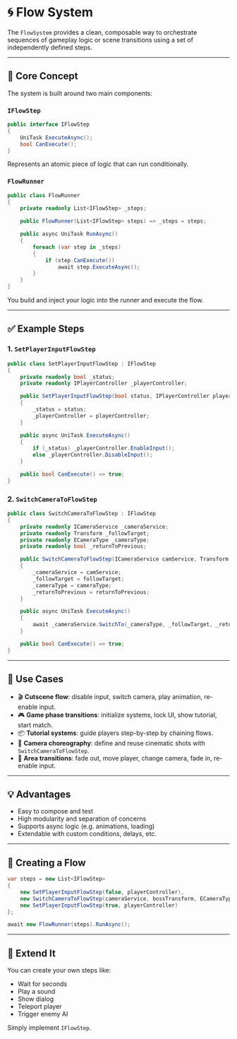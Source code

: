 # 🌀 Flow System

The `FlowSystem` provides a clean, composable way to orchestrate sequences of gameplay logic or scene transitions using a set of independently defined steps.

---

## 🔧 Core Concept

The system is built around two main components:

### `IFlowStep`

```csharp
public interface IFlowStep
{
    UniTask ExecuteAsync();
    bool CanExecute();
}
```

Represents an atomic piece of logic that can run conditionally.

### `FlowRunner`

```csharp
public class FlowRunner
{
    private readonly List<IFlowStep> _steps;

    public FlowRunner(List<IFlowStep> steps) => _steps = steps;

    public async UniTask RunAsync()
    {
        foreach (var step in _steps)
        {
            if (step.CanExecute())
                await step.ExecuteAsync();
        }
    }
}
```

You build and inject your logic into the runner and execute the flow.

---

## ✅ Example Steps

### 1. `SetPlayerInputFlowStep`

```csharp
public class SetPlayerInputFlowStep : IFlowStep
{
    private readonly bool _status;
    private readonly IPlayerController _playerController;

    public SetPlayerInputFlowStep(bool status, IPlayerController playerController)
    {
        _status = status;
        _playerController = playerController;
    }

    public async UniTask ExecuteAsync()
    {
        if (_status) _playerController.EnableInput();
        else _playerController.DisableInput();
    }

    public bool CanExecute() => true;
}
```

### 2. `SwitchCameraToFlowStep`

```csharp
public class SwitchCameraToFlowStep : IFlowStep
{
    private readonly ICameraService _cameraService;
    private readonly Transform _followTarget;
    private readonly ECameraType _cameraType;
    private readonly bool _returnToPrevious;

    public SwitchCameraToFlowStep(ICameraService camService, Transform followTarget, ECameraType cameraType, bool returnToPrevious)
    {
        _cameraService = camService;
        _followTarget = followTarget;
        _cameraType = cameraType;
        _returnToPrevious = returnToPrevious;
    }

    public async UniTask ExecuteAsync()
    {
        await _cameraService.SwitchTo(_cameraType, _followTarget, _returnToPrevious);
    }

    public bool CanExecute() => true;
}
```

---

## 🧠 Use Cases

- 🎬 **Cutscene flow**: disable input, switch camera, play animation, re-enable input.
- 🎮 **Game phase transitions**: initialize systems, lock UI, show tutorial, start match.
- 📦 **Tutorial systems**: guide players step-by-step by chaining flows.
- 📸 **Camera choreography**: define and reuse cinematic shots with `SwitchCameraToFlowStep`.
- 🚪 **Area transitions**: fade out, move player, change camera, fade in, re-enable input.

---

## 💡 Advantages

- Easy to compose and test
- High modularity and separation of concerns
- Supports async logic (e.g. animations, loading)
- Extendable with custom conditions, delays, etc.

---

## 🏁 Creating a Flow

```csharp
var steps = new List<IFlowStep>
{
    new SetPlayerInputFlowStep(false, playerController),
    new SwitchCameraToFlowStep(cameraService, bossTransform, ECameraType.Cinematic, true),
    new SetPlayerInputFlowStep(true, playerController)
};

await new FlowRunner(steps).RunAsync();
```

---

## 🧱 Extend It

You can create your own steps like:

- Wait for seconds
- Play a sound
- Show dialog
- Teleport player
- Trigger enemy AI

Simply implement `IFlowStep`.
